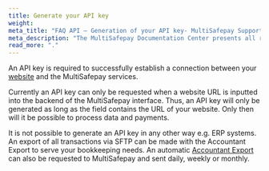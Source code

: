 ```yaml
---
title: Generate your API key
weight:
meta_title: "FAQ API – Generation of your API key- MultiSafepay Support"
meta_description: "The MultiSafepay Documentation Center presents all relevant information about our Plugins and API. You can also find support pages for Payment Methods, Tools and General Questions as well as the contact details of our Support and Integration Teams."
read_more: "."
---
```

An API key is required to successfully establish a connection between your [website](/faq/getting-started/glossary/#website) and the MultiSafepay services.

Currently an API key can only be requested when a website URL is inputted into the backend of the MultiSafepay interface. Thus, an API key will only be generated as long as the field contains the URL of your website. Only then will it be possible to process data and payments.

It is not possible to generate an API key in any other way e.g. ERP systems. An export of all transactions via SFTP can be made with the Accountant Export to serve your bookkeeping needs. An automatic [Accountant Export](/tools/reports/automatic-reports/) can also be requested to MultiSafepay and sent daily, weekly or monthly.